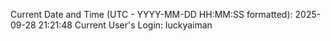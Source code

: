 Current Date and Time (UTC - YYYY-MM-DD HH:MM:SS formatted): 2025-09-28 21:21:48
Current User's Login: luckyaiman
